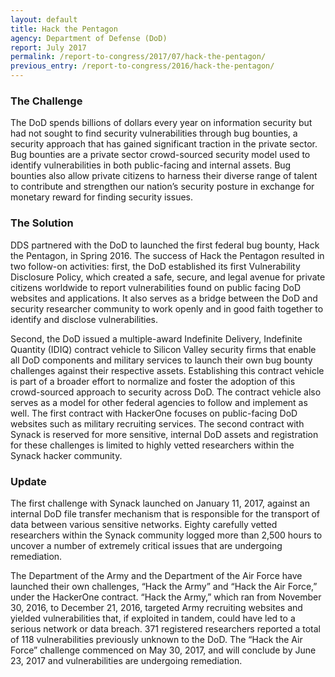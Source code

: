 ```yaml
---
layout: default
title: Hack the Pentagon
agency: Department of Defense (DoD)
report: July 2017
permalink: /report-to-congress/2017/07/hack-the-pentagon/
previous_entry: /report-to-congress/2016/hack-the-pentagon/
---
```

### The Challenge

The DoD spends billions of dollars every year on information security but had not sought to find security vulnerabilities through bug bounties, a security approach that has gained significant traction in the private sector. Bug bounties are a private sector crowd-sourced security model used to identify vulnerabilities in both public-facing and internal assets. Bug bounties also allow private citizens to harness their diverse range of talent to contribute and strengthen our nation’s security posture in exchange for monetary reward for finding security issues.

### The Solution

DDS partnered with the DoD to launched the first federal bug bounty, Hack the Pentagon, in Spring 2016. The success of Hack the Pentagon resulted in two follow-on activities: first, the DoD established its first Vulnerability Disclosure Policy, which created a safe, secure, and legal avenue for private citizens worldwide to report vulnerabilities found on public facing DoD websites and applications. It also serves as a bridge between the DoD and security researcher community to work openly and in good faith together to identify and disclose vulnerabilities.

Second, the DoD issued a multiple-award Indefinite Delivery, Indefinite Quantity (IDIQ) contract vehicle to Silicon Valley security firms that enable all DoD components and military services to launch their own bug bounty challenges against their respective assets. Establishing this contract vehicle is part of a broader effort to normalize and foster the adoption of this crowd-sourced approach to security across DoD. The contract vehicle also serves as a model for other federal agencies to follow and implement as well. The first contract with HackerOne focuses on public-facing DoD websites such as military recruiting services. The second contract with Synack is reserved for more sensitive, internal DoD assets and registration for these challenges is limited to highly vetted researchers within the Synack hacker community.

### Update

The first challenge with Synack launched on January 11, 2017, against an internal DoD file transfer mechanism that is responsible for the transport of data between various sensitive networks. Eighty carefully vetted researchers within the Synack community logged more than 2,500 hours to uncover a number of extremely critical issues that are undergoing remediation.

The Department of the Army and the Department of the Air Force have launched their own challenges, “Hack the Army” and “Hack the Air Force,” under the HackerOne contract. “Hack the Army,” which ran from November 30, 2016, to December 21, 2016, targeted Army recruiting websites and yielded vulnerabilities that, if exploited in tandem, could have led to a serious network or data breach. 371 registered researchers reported a total of 118 vulnerabilities previously unknown to the DoD. The “Hack the Air Force” challenge commenced on May 30, 2017, and will conclude by June 23, 2017 and vulnerabilities are undergoing remediation.